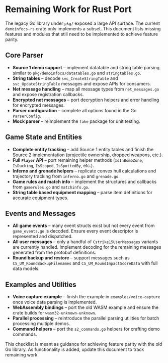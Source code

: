 # Remaining Work for Rust Port

The legacy Go library under `pkg/` exposed a large API surface. The current `demoinfocs-rs` crate only implements a subset. This document lists missing features and modules that still need to be implemented to achieve feature parity.

## Core Parser
- **Source 1 demo support** – implement datatable and string table parsing similar to `pkg/demoinfocs/datatables.go` and `stringtables.go`.
- **String tables** – decode `svc_CreateStringTable` and `svc_UpdateStringTable` messages and expose APIs for consumers.
- **Net message handling** – map all message types from `net_messages.go` and expose registration callbacks.
- **Encrypted net messages** – port decryption helpers and error handling for encrypted messages.
- **Parser configuration** – complete all options found in the Go `ParserConfig`.
- **Mock parser** – reimplement the `fake` package for unit testing.

## Game State and Entities
- **Complete entity tracking** – add Source 1 entity tables and finish the Source 2 implementation (projectile ownership, dropped weapons, etc.).
- **Full `Player` API** – port remaining helper methods (`IsInBombZone`, `IsDucking`, `IsScoped`, `IsSpottedBy`, etc.).
- **Inferno and grenade helpers** – replicate convex hull calculations and trajectory tracking from `inferno.go` and `grenade.go`.
- **Game rules and match info** – implement the structures and callbacks from `gamerules.go` and `matchinfo.go`.
- **String table based equipment mapping** – parse item definitions for accurate equipment types.

## Events and Messages
- **All game events** – many event structs exist but not every event from `game_events.go` is decoded. Ensure every event descriptor is represented and dispatched.
- **All user messages** – only a handful of `Cstrike15UserMessages` variants are currently handled. Implement decoding for the remaining messages generated from the protobuf definitions.
- **Round backup and restore** – support messages such as `CS_UM_RoundBackupFilenames` and `CS_UM_RoundImpactScoreData` with full data models.

## Examples and Utilities
- **Voice capture example** – finish the example in `examples/voice-capture` once voice data parsing is implemented.
- **WebAssembly bindings** – port the old WASM example and ensure the crate builds for `wasm32-unknown-unknown`.
- **Parallel processing** – reintroduce the parallel parsing utilities for batch processing multiple demos.
- **Command helpers** – port the `s2_commands.go` helpers for crafting demo commands.

This checklist is meant as guidance for achieving feature parity with the old Go library. As functionality is added, update this document to track remaining work.
